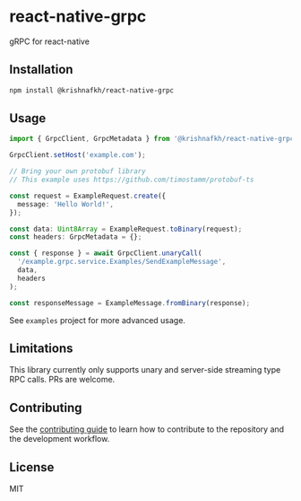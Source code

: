 # react-native-grpc

gRPC for react-native

## Installation

```sh
npm install @krishnafkh/react-native-grpc
```

## Usage

```ts
import { GrpcClient, GrpcMetadata } from '@krishnafkh/react-native-grpc';

GrpcClient.setHost('example.com');

// Bring your own protobuf library
// This example uses https://github.com/timostamm/protobuf-ts

const request = ExampleRequest.create({
  message: 'Hello World!',
});

const data: Uint8Array = ExampleRequest.toBinary(request);
const headers: GrpcMetadata = {};

const { response } = await GrpcClient.unaryCall(
  '/example.grpc.service.Examples/SendExampleMessage',
  data,
  headers
);

const responseMessage = ExampleMessage.fromBinary(response);
```

See `examples` project for more advanced usage.

## Limitations

This library currently only supports unary and server-side streaming type RPC calls. PRs are welcome.

## Contributing

See the [contributing guide](CONTRIBUTING.md) to learn how to contribute to the repository and the development workflow.

## License

MIT
